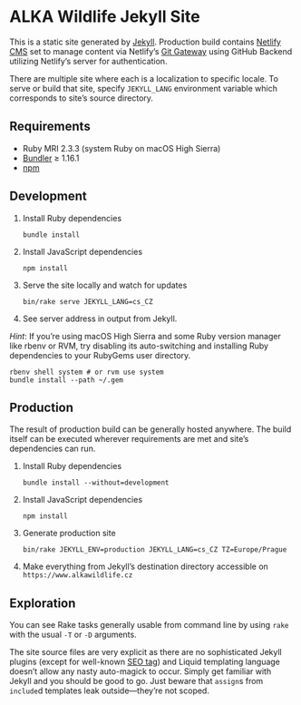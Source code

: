 ALKA Wildlife Jekyll Site
=========================

This is a static site generated by [Jekyll][jekyll]. Production build contains [Netlify CMS][netlify-cms] set to manage content via Netlify’s [Git Gateway][git-gateway] using GitHub Backend utilizing Netlify’s server for authentication.

There are multiple site where each is a localization to specific locale. To serve or build that site, specify `JEKYLL_LANG` environment variable which corresponds to site’s source directory.

Requirements
------------

* Ruby MRI 2.3.3 (system Ruby on macOS High Sierra)
* [Bundler][bundler] ≥ 1.16.1
* [npm][npm]

Development
-----------

1. Install Ruby dependencies

       bundle install

2. Install JavaScript dependencies

       npm install

3. Serve the site locally and watch for updates

       bin/rake serve JEKYLL_LANG=cs_CZ

4. See server address in output from Jekyll.

*Hint*: If you’re using macOS High Sierra and some Ruby version manager like rbenv or RVM, try disabling its auto-switching and installing Ruby dependencies to your RubyGems user directory.

    rbenv shell system # or rvm use system
    bundle install --path ~/.gem

Production
----------

The result of production build can be generally hosted anywhere. The build itself can be executed wherever requirements are met and site’s dependencies can run.

1. Install Ruby dependencies

       bundle install --without=development

2. Install JavaScript dependencies

       npm install

3. Generate production site

       bin/rake JEKYLL_ENV=production JEKYLL_LANG=cs_CZ TZ=Europe/Prague

4. Make everything from Jekyll’s destination directory accessible
   on `https://www.alkawildlife.cz`

Exploration
-----------

You can see Rake tasks generally usable from command line by using `rake` with the usual `-T` or `-D` arguments.

The site source files are very explicit as there are no sophisticated Jekyll plugins (except for well-known [SEO tag][jekyll-seo-tag]) and Liquid templating language doesn’t allow any nasty auto-magick to occur. Simply get familiar with Jekyll and you should be good to go. Just beware that `assign`s from `include`d templates leak outside—they’re not scoped.


[jekyll]: https://jekyllrb.com
[netlify-cms]: https://www.netlifycms.org
[git-gateway]: https://www.netlify.com/docs/git-gateway/
[netlify-identity]: https://www.netlify.com/docs/identity/
[bundler]: https://bundler.io/#getting-started
[npm]: https://www.npmjs.com/get-npm
[jekyll-seo-tag]: https://github.com/jekyll/jekyll-seo-tag
